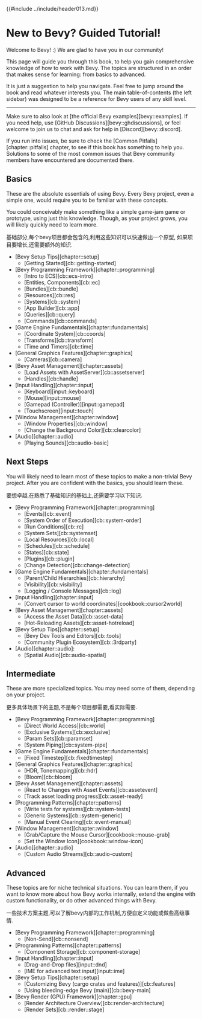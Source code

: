 {{#include ../include/header013.md}}

# New to Bevy? Guided Tutorial!

Welcome to Bevy! :) We are glad to have you in our community!

This page will guide you through this book, to help you gain comprehensive
knowledge of how to work with Bevy. The topics are structured in an order
that makes sense for learning: from basics to advanced.

It is just a suggestion to help you navigate. Feel free to jump around the book
and read whatever interests you. The main table-of-contents (the left sidebar)
was designed to be a reference for Bevy users of any skill level.

---

Make sure to also look at [the official Bevy examples][bevy::examples]. If
you need help, use [GitHub Discussions][bevy::ghdiscussions], or feel welcome
to join us to chat and ask for help in [Discord][bevy::discord].

If you run into issues, be sure to check the
[Common Pitfalls][chapter::pitfalls] chapter, to see if this book has something
to help you. Solutions to some of the most common issues that Bevy community
members have encountered are documented there.

## Basics

These are the absolute essentials of using Bevy. Every Bevy project, even a
simple one, would require you to be familiar with these concepts.

You could conceivably make something like a simple game-jam game or prototype,
using just this knowledge. Though, as your project grows, you will likely
quickly need to learn more.

基础部分,每个bevy项目都会包含的,利用这些知识可以快速做出一个原型,
如果项目要增长,还需要额外的知识.

 - [Bevy Setup Tips][chapter::setup]
   - [Getting Started][cb::getting-started]
 - [Bevy Programming Framework][chapter::programming]
   - [Intro to ECS][cb::ecs-intro]
   - [Entities, Components][cb::ec]
   - [Bundles][cb::bundle]
   - [Resources][cb::res]
   - [Systems][cb::system]
   - [App Builder][cb::app]
   - [Queries][cb::query]
   - [Commands][cb::commands]
 - [Game Engine Fundamentals][chapter::fundamentals]
   - [Coordinate System][cb::coords]
   - [Transforms][cb::transform]
   - [Time and Timers][cb::time]
 - [General Graphics Features][chapter::graphics]
   - [Cameras][cb::camera]
 - [Bevy Asset Management][chapter::assets]
   - [Load Assets with AssetServer][cb::assetserver]
   - [Handles][cb::handle]
 - [Input Handling][chapter::input]
   - [Keyboard][input::keyboard]
   - [Mouse][input::mouse]
   - [Gamepad (Controller)][input::gamepad]
   - [Touchscreen][input::touch]
 - [Window Management][chapter::window]
   - [Window Properties][cb::window]
   - [Change the Background Color][cb::clearcolor]
 - [Audio][chapter::audio]
   - [Playing Sounds][cb::audio-basic]

## Next Steps

You will likely need to learn most of these topics to make a non-trivial Bevy
project. After you are confident with the basics, you should learn these.

要想卓越,在熟悉了基础知识的基础上,还需要学习以下知识.

 - [Bevy Programming Framework][chapter::programming]
   - [Events][cb::event]
   - [System Order of Execution][cb::system-order]
   - [Run Conditions][cb::rc]
   - [System Sets][cb::systemset]
   - [Local Resources][cb::local]
   - [Schedules][cb::schedule]
   - [States][cb::state]
   - [Plugins][cb::plugin]
   - [Change Detection][cb::change-detection]
 - [Game Engine Fundamentals][chapter::fundamentals]
   - [Parent/Child Hierarchies][cb::hierarchy]
   - [Visibility][cb::visibility]
   - [Logging / Console Messages][cb::log]
 - [Input Handling][chapter::input]
   - [Convert cursor to world coordinates][cookbook::cursor2world]
 - [Bevy Asset Management][chapter::assets]
   - [Access the Asset Data][cb::asset-data]
   - [Hot-Reloading Assets][cb::asset-hotreload]
 - [Bevy Setup Tips][chapter::setup]
   - [Bevy Dev Tools and Editors][cb::tools]
   - [Community Plugin Ecosystem][cb::3rdparty]
 - [Audio][chapter::audio]:
   - [Spatial Audio][cb::audio-spatial]

## Intermediate

These are more specialized topics. You may need some of them, depending on your
project.

更多具体场景下的主题,不是每个项目都需要,看实际需要.

 - [Bevy Programming Framework][chapter::programming]
   - [Direct World Access][cb::world]
   - [Exclusive Systems][cb::exclusive]
   - [Param Sets][cb::paramset]
   - [System Piping][cb::system-pipe]
 - [Game Engine Fundamentals][chapter::fundamentals]
   - [Fixed Timestep][cb::fixedtimestep]
 - [General Graphics Features][chapter::graphics]
   - [HDR, Tonemapping][cb::hdr]
   - [Bloom][cb::bloom]
 - [Bevy Asset Management][chapter::assets]
   - [React to Changes with Asset Events][cb::assetevent]
   - [Track asset loading progress][cb::asset-ready]
 - [Programming Patterns][chapter::patterns]
   - [Write tests for systems][cb::system-tests]
   - [Generic Systems][cb::system-generic]
   - [Manual Event Clearing][cb::event-manual]
 - [Window Management][chapter::window]
   - [Grab/Capture the Mouse Cursor][cookbook::mouse-grab]
   - [Set the Window Icon][cookbook::window-icon]
 - [Audio][chapter::audio]
   - [Custom Audio Streams][cb::audio-custom]

## Advanced

These topics are for niche technical situations. You can learn them, if you want
to know more about how Bevy works internally, extend the engine with custom
functionality, or do other advanced things with Bevy.

一些技术方案主题,可以了解bevy内部的工作机制,方便自定义功能或做些高级事情.

 - [Bevy Programming Framework][chapter::programming]
   - [Non-Send][cb::nonsend]
 - [Programming Patterns][chapter::patterns]
   - [Component Storage][cb::component-storage]
 - [Input Handling][chapter::input]
   - [Drag-and-Drop files][input::dnd]
   - [IME for advanced text input][input::ime]
 - [Bevy Setup Tips][chapter::setup]
   - [Customizing Bevy (cargo crates and features)][cb::features]
   - [Using bleeding-edge Bevy (main)][cb::bevy-main]
 - [Bevy Render (GPU) Framework][chapter::gpu]
   - [Render Architecture Overview][cb::render-architecture]
   - [Render Sets][cb::render::stage]
